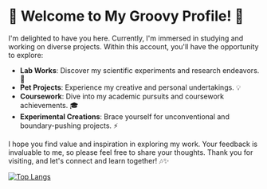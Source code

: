# 🌟 Welcome to My Groovy Profile! 🎸

I'm delighted to have you here. Currently, I'm immersed in studying and working on diverse projects. Within this account, you'll have the opportunity to explore:

- **Lab Works**: Discover my scientific experiments and research endeavors. 🔬
- **Pet Projects**: Experience my creative and personal undertakings. 💡
- **Coursework**: Dive into my academic pursuits and coursework achievements. 🎓
- **Experimental Creations**: Brace yourself for unconventional and boundary-pushing projects. ⚡️

I hope you find value and inspiration in exploring my work. Your feedback is invaluable to me, so please feel free to share your thoughts. Thank you for visiting, and let's connect and learn together! 🎶✨

[![Top Langs](https://github-readme-stats.vercel.app/api/top-langs/?username=Uliana200407&layout=donut)](https://github.com/Uliana200407/github-readme-stats)
